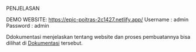 PENJELASAN

DEMO WEBSITE: <a href="https://epic-poitras-2c1427.netlify.app/">https://epic-poitras-2c1427.netlify.app/</a>
Username    : admin
Password    : admin

Ddokumentasi menjelaskan tentang website dan proses pembuatannya bisa dilihat di <a href="https://github.com/MXSHOOT/TugasAkhirWeb/tree/main/assets/documentasi">Dokumentasi</a> tersebut.
